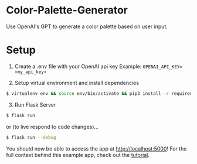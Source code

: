 # Color-Palette-Generator
Use OpenAI's GPT to generate a color palette based on user input.


# Setup
1. Create a .env file with your OpenAI api key
Example: `OPENAI_API_KEY=<my_api_key>`

2. Setup virtual environment and install dependencies
```bash
$ virtualenv env && source env/bin/activate && pip3 install -r requirements.txt
```

3. Run Flask Server
```bash
$ flask run
```
or (to live respond to code changes)...
```bash
$ flask run --debug
```

You should now be able to access the app at [http://localhost:5000](http://localhost:5000)! For the full context behind this example app, check out the [tutorial](https://beta.openai.com/docs/quickstart).
